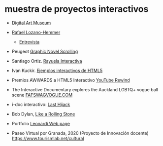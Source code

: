 # muestra de proyectos interactivos 



* [Digital Art Museum](http://www.dam.org)
* [Rafael Lozano-Hemmer](http://www.lozano-hemmer.com/)
    * [Entrevista](http://www.youtube.com/watch?v=IBL6imnolEk)
* Peugeot [Graphic Novel Scrolling](http://graphicnovel-hybrid4.peugeot.com/)
* Santiago Ortiz. [Rayuela Interactiva](http://moebio.com/research/rayuela/) 
* Ivan Kuckir. [Ejemplos interactivos de HTML5](http://lib.ivank.net/?p=demos&d=mevents)
* Premios AWWARDS a HTML5 Interactivo [YouTube Rewind](https://www.awwwards.com/sites/youtube-rewind-2017) 
* The Interactive Documentary explores the Auckland LGBTQ+ vogue ball scene [FAFSWAGVOGUE.COM](http://FAFSWAGVOGUE.COM)
* i-doc interactivo: [Last Hijack](http://lasthijack.com)
* Bob Dylan, [Like a Rolling Stone](http://video.bobdylan.com)
* Portfolio [Leonardi Web page](http://www.rleonardi.com/interactive-resume/)


* Paseo Virtual por Granada, 2020 (Proyecto de Innovación docente) https://www.tourismlab.net/cultural 
